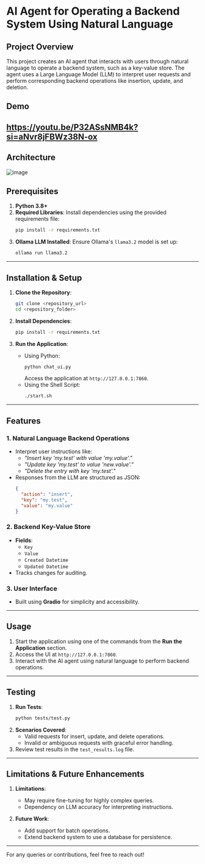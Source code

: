 # AI Agent for Operating a Backend System Using Natural Language

## Project Overview
This project creates an AI agent that interacts with users through natural language to operate a backend system, such as a key-value store. The agent uses a Large Language Model (LLM) to interpret user requests and perform corresponding backend operations like insertion, update, and deletion.
## Demo

https://youtu.be/P32ASsNMB4k?si=aNvr8jFBWz38N-ox
---
## Architecture
![image](https://github.com/user-attachments/assets/21a0d14f-cca0-448d-b5eb-23cfcbbc4aec)

## Prerequisites
1. **Python 3.8+**
2. **Required Libraries**: Install dependencies using the provided requirements file:
   ```bash
   pip install -r requirements.txt
   ```
3. **Ollama LLM Installed**: Ensure Ollama's `llama3.2` model is set up:
   ```bash
   ollama run llama3.2
   ```

---

## Installation & Setup
1. **Clone the Repository**:
   ```bash
   git clone <repository_url>
   cd <repository_folder>
   ```

2. **Install Dependencies**:
   ```bash
   pip install -r requirements.txt
   ```

3. **Run the Application**:
   - Using Python:
     ```bash
     python chat_ui.py
     ```
     Access the application at `http://127.0.0.1:7860`.
   - Using the Shell Script:
     ```bash
     ./start.sh
     ```

---

## Features
### 1. **Natural Language Backend Operations**
   - Interpret user instructions like:
     - _"Insert key 'my.test' with value 'my.value'."_
     - _"Update key 'my.test' to value 'new.value'."_
     - _"Delete the entry with key 'my.test'."_
   - Responses from the LLM are structured as JSON:
     ```json
     {
       "action": "insert",
       "key": "my.test",
       "value": "my.value"
     }
     ```

### 2. **Backend Key-Value Store**
   - **Fields**:
     - `Key`
     - `Value`
     - `Created Datetime`
     - `Updated Datetime`
   - Tracks changes for auditing.

### 3. **User Interface**
   - Built using **Gradio** for simplicity and accessibility.

---

## Usage
1. Start the application using one of the commands from the **Run the Application** section.
2. Access the UI at `http://127.0.0.1:7860`.
3. Interact with the AI agent using natural language to perform backend operations.

---

## Testing
1. **Run Tests**:
   ```bash
   python tests/test.py
   ```
2. **Scenarios Covered**:
   - Valid requests for insert, update, and delete operations.
   - Invalid or ambiguous requests with graceful error handling.
3. Review test results in the `test_results.log` file.

---

## Limitations & Future Enhancements
1. **Limitations**:
   - May require fine-tuning for highly complex queries.
   - Dependency on LLM accuracy for interpreting instructions.

2. **Future Work**:
   - Add support for batch operations.
   - Extend backend system to use a database for persistence.

---

For any queries or contributions, feel free to reach out!
